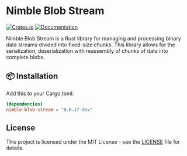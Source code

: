 # Nimble Blob Stream

[![Crates.io](https://img.shields.io/crates/v/blob-stream)](https://crates.io/crates/blob-stream)
[![Documentation](https://docs.rs/blob-stream/badge.svg)](https://docs.rs/blob-stream)

Nimble Blob Stream is a Rust library for managing and processing binary data streams divided into fixed-size chunks.
This library allows for the serialization, deserialization with reassembly of chunks of data into complete blobs.

## 📦 Installation

Add this to your Cargo.toml:

```toml
[dependencies]
nimble-blob-stream = "0.0.17-dev"
```

## License

This project is licensed under the MIT License - see the [LICENSE](LICENSE) file for details.
